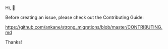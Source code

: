 Hi, :wave:

Before creating an issue, please check out the Contributing Guide:

https://github.com/ankane/strong_migrations/blob/master/CONTRIBUTING.md

Thanks!
